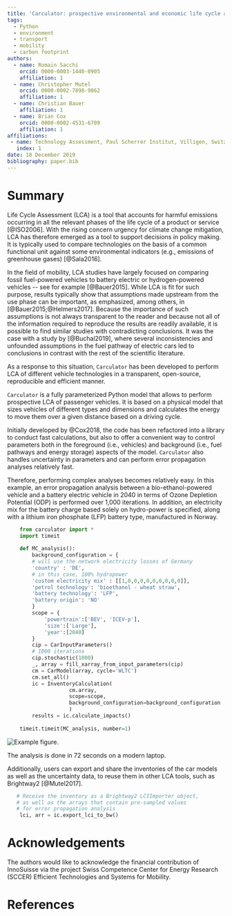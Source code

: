 ```yaml
---
title: 'Carculator: prospective environmental and economic life cycle assessment of vehicles'
tags:
  - Python
  - environment
  - transport
  - mobility
  - carbon footprint
authors:
  - name: Romain Sacchi
    orcid: 0000-0003-1440-0905
    affiliation: 1
  - name: Christopher Mutel
    orcid: 0000-0002-7898-9862
    affiliation: 1
  - name: Christian Bauer
    affiliation: 1
  - name: Brian Cox
    orcid: 0000-0002-4531-6709
    affiliation: 1
affiliations:
 - name: Technology Assessment, Paul Scherrer Institut, Villigen, Switzerland
   index: 1
date: 18 December 2019
bibliography: paper.bib
---
```


# Summary

Life Cycle Assessment (LCA) is a tool that accounts for harmful emissions
occurring in all the relevant phases of the life cycle of a product or service [@ISO2006].
With the rising concern urgency for climate change mitigation, LCA has therefore emerged as a tool
to support decisions in policy making. It is typically used to compare technologies on the basis of a 
common functional unit against some environmental indicators (e.g., emissions of greenhouse gases) [@Sala2016]. 

In the field of mobility, LCA studies have largely focused on comparing fossil fuel-powered vehicles to
battery electric or hydrogen-powered vehicles -- see for example [@Bauer2015].
While LCA is fit for such purpose, results typically show that assumptions made upstream
from the use phase can be important, as emphasized, among others, in [@Bauer2015;@Helmers2017].
Because the importance of such assumptions is not always transparent to the reader and because not all of the
information required to reproduce the results are readily available,
it is possible to find similar studies with contradicting conclusions. It was the case with a study by [@Buchal2019],
where several inconsistencies and unfounded assumptions in the fuel pathway of electric cars led
to conclusions in contrast with the rest of the scientific literature.

As a response to this situation, ``Carculator`` has been developed to perform LCA of different
vehicle technologies in a transparent, open-source, reproducible and efficient manner.
 
``Carculator`` is a fully parameterized Python model that allows to perform prospective
LCA of passenger vehicles. It is based on a physical model that sizes vehicles of different types
and dimensions and calculates the energy to move them over a given distance based on a driving cycle.

Initially developed by @Cox2018, the code has been refactored into a library to conduct
fast calculations, but also to offer a convenient way to control parameters both in
the foreground (i.e., vehicles) and background (i.e., fuel pathways and energy storage) aspects
of the model. ``Carculator`` also handles uncertainty in parameters and can perform error propagation analyses
relatively fast.

Therefore, performing complex analyses becomes relatively easy.
In this example, an error propagation analysis between a bio-ethanol-powered vehicle and a
battery electric vehicle in 2040 in terms of Ozone Depletion Potential (ODP) is performed over 1,000 iterations.
In addition, an electricity mix for the battery charge based solely on hydro-power is specified, along with a lithium
iron phosphate (LFP) battery type, manufactured in Norway.

```python
    from carculator import *
    import timeit
    
    def MC_analysis():
        background_configuration = {
        # will use the network electricity losses of Germany
        'country' : 'DE', 
        # in this case, 100% hydropower
        'custom electricity mix' : [[1,0,0,0,0,0,0,0,0,0]],            
        'petrol technology': 'bioethanol - wheat straw',
        'battery technology': 'LFP',
        'battery origin': 'NO'
        }
        scope = {
            'powertrain':['BEV', 'ICEV-p'],
            'size':['Large'],
            'year':[2040]
        }
        cip = CarInputParameters()
        # 1000 iterations
        cip.stochastic(1000)
        _, array = fill_xarray_from_input_parameters(cip)
        cm = CarModel(array, cycle='WLTC')
        cm.set_all()
        ic = InventoryCalculation(
                    cm.array,
                    scope=scope,
                    background_configuration=background_configuration
                    )
        results = ic.calculate_impacts()
        
    timeit.timeit(MC_analysis, number=1)
```

![Example figure.](https://github.com/romainsacchi/coarse/raw/master/docs/MC_example_article.png)

The analysis is done in 72 seconds on a modern laptop.

Additionally, users can export and share the inventories of the car models as well as the uncertainty data,
to reuse them in other LCA tools, such as Brightway2 [@Mutel2017].

```python
   # Receive the inventory as a Brightway2 LCIImporter object,
   # as well as the arrays that contain pre-sampled values
   # for error propagation analysis
    lci, arr = ic.export_lci_to_bw()
```

# Acknowledgements

The authors would like to acknowledge the financial contribution of InnoSuisse via the project
Swiss Competence Center for Energy Research (SCCER) Efficient Technologies and Systems for Mobility.

# References
